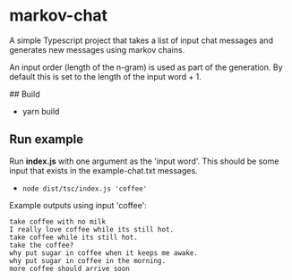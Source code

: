 # markov-chat

A simple Typescript project that takes a list of input chat messages and generates new messages using markov chains.

An input order (length of the n-gram) is used as part of the generation. By default this is set to the length of the input word + 1.

## Build

* yarn build

## Run example

Run **index.js** with one argument as the 'input word'. This should be some input that exists in the example-chat.txt messages.

* `node dist/tsc/index.js 'coffee'`

Example outputs using input 'coffee':

```
take coffee with no milk
I really love coffee while its still hot.
take coffee while its still hot.
take the coffee?
why put sugar in coffee when it keeps me awake.
why put sugar in coffee in the morning.
more coffee should arrive soon
```
